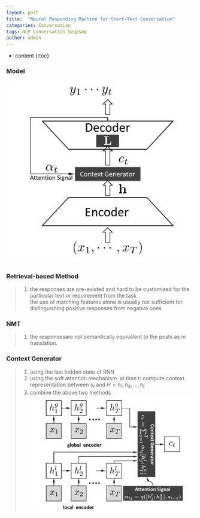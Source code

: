 ```yaml
---
layout: post
title:  "Neural Responding Machine for Short-Text Conversation"
categories: Conversation
tags: NLP Conversation Seq2seq
author: admin
---
```


* content
{:toc}

###  Model
![Short-Text Conversation](../img/stc.png "Short-Text Conversation")

### Retrieval-based Method
> 1. the responses are pre-existed and hard to be customized for the particular text or requirement from the task  
> the use of matching features alone is usually not sufficient for distinguishing positive responses from negative ones  

### NMT
>1. the responsesare not semantically equivalent to the posts as in translation.
### Context Generator
>  1. using the last hidden state of RNN  
>  2. using the soft attention mechanism. at time t: compute context representation between $s_t$ and $H={h_1,h_2,...,h_t}$  
>  3. combine the above two methods
![conext generator](../img/context_generator.png "conext generator")

